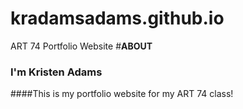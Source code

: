 # kradamsadams.github.io
ART 74 Portfolio Website
#**ABOUT**
### I'm Kristen Adams
####This is my portfolio website for my ART 74 class!
